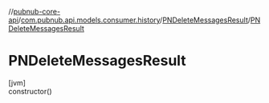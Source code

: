 //[pubnub-core-api](../../../index.md)/[com.pubnub.api.models.consumer.history](../index.md)/[PNDeleteMessagesResult](index.md)/[PNDeleteMessagesResult](-p-n-delete-messages-result.md)

# PNDeleteMessagesResult

[jvm]\
constructor()

